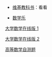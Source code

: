- <a href="https://zh.wikibooks.org/wiki/Wikibooks:%E9%A6%96%E9%A1%B5" target="_blank">维基教科书</a>：看看

- <a href="https://www.shuxuele.com/index.html" target="_blank">数学乐</a>

[大学数学在线版 1](https://sxyd.sdut.edu.cn/)

[大学数学在线版 2](http://www.sciyard.com/home)

[高等数学自测题](http://netedu.xauat.edu.cn/jpkc/netedu/jpkc/gdsx/homepage/5jxsd/56/560.htm)